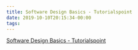 ```yaml
---
title: Software Design Basics - Tutorialspoint
date: 2019-10-10T20:15:34-00:00
tags:
---
```


[Software Design Basics - Tutorialspoint](https://www.tutorialspoint.com/software_engineering/software_design_basics.htm)
